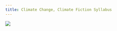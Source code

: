 ```yaml
---
title: Climate Change, Climate Fiction Syllabus
---
```



<img src="https://elizabethcase.net/rda/tetons_stream_veg.jpg" usemap="#image-map">

<map name="image-map">
    <area target="" alt="Water - Cycle, Thirst, Quench, Heat, Flow, Freeze, Dissolve" title="Water - Cycle, Thirst, Quench, Heat, Flow, Freeze, Dissolve" href="https://elizabethcase.net/rda/cccf-hydrology" coords="1792,2670,1809,2385,2020,2224,2094,2160,1973,2064,1909,1989,1756,1954,1678,1925,1646,2014,1581,2014,1514,1979,1685,1647,1546,1466,1906,1516,2130,1615,2337,1704,2554,1726,2832,1697,3231,1772,3508,1886,3633,2046,4025,2110,3761,2239,3733,2125,3555,2093,3426,1954,3195,1918,3020,2085,3273,2196,3109,2324,3131,2378,2985,2641,2928,2769,2931,2994,2632,3004,2508,3001,2443,2880,2554,2716,2329,2638,2301,2527,2176,2577,2148,2638,1920,2687" shape="poly">
    <area target="" alt="Geology - Softness, Weathering, Time, Material" title="Geology - Softness, Weathering, Time, Material" href="https://elizabethcase.net/rda/cccf-geology" coords="7,5,4,1238,801,1968,1521,1957,1674,1651,1542,1448,1891,1498,2408,1719,3013,1601,3088,1487,3042,1412,2768,1259,2532,1209,2055,1095,1414,1003,1093,942,994,696,1161,700,1343,529,1279,340,1250,248,987,126,677,48,598,130,296,12" shape="poly">
    <area target="" alt="Welcome to the Greenhouse" title="Welcome to the Greenhouse" href="https://elizabethcase.net/rda/cccf-greenhouse" coords="150,1380,734,1979,1482,1986,1446,2164,1581,2175,1671,2363,1788,2349,1703,2812,1934,3022,4,3022,11,1384" shape="poly">
</map>